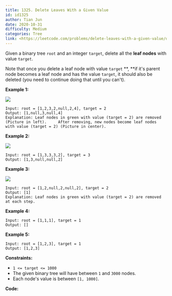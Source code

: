 ```yaml
---
title: 1325. Delete Leaves With a Given Value
id: id1325
author: Tian Jun
date: 2020-10-31
difficulty: Medium
categories: Tree
link: <https://leetcode.com/problems/delete-leaves-with-a-given-value/description/>
---
```


Given a binary tree `root` and an integer `target`, delete all the  **leaf
nodes**  with value `target`.

Note that once you delete a leaf node with value `target` **,  **if it's
parent node becomes a leaf node and has the value `target`, it should also be
deleted (you need to continue doing that until you can't).



**Example 1:**

**![](https://assets.leetcode.com/uploads/2020/01/09/sample_1_1684.png)**
            
	Input: root = [1,2,3,2,null,2,4], target = 2    
	Output: [1,null,3,null,4]    
	Explanation: Leaf nodes in green with value (target = 2) are removed (Picture in left).     After removing, new nodes become leaf nodes with value (target = 2) (Picture in center).    

**Example 2:**

**![](https://assets.leetcode.com/uploads/2020/01/09/sample_2_1684.png)**
            
	Input: root = [1,3,3,3,2], target = 3    
	Output: [1,3,null,null,2]    

**Example 3:**

**![](https://assets.leetcode.com/uploads/2020/01/15/sample_3_1684.png)**
            
	Input: root = [1,2,null,2,null,2], target = 2    
	Output: [1]    
	Explanation: Leaf nodes in green with value (target = 2) are removed at each step.    

**Example 4:**
            
	Input: root = [1,1,1], target = 1    
	Output: []    

**Example 5:**
            
	Input: root = [1,2,3], target = 1    
	Output: [1,2,3]    



**Constraints:**

  * `1 <= target <= 1000`
  * The given binary tree will have between `1` and `3000` nodes.
  * Each node's value is between `[1, 1000]`.


**Code:**
